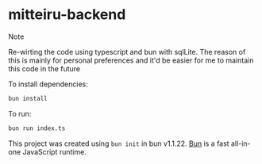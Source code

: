 # mitteiru-backend

> [!NOTE]
> Re-wirting the code using typescript and bun with sqlLite. The reason of this is mainly for personal preferences and it'd be easier for me to maintain this code in the future

To install dependencies:

```bash
bun install
```

To run:

```bash
bun run index.ts
```

This project was created using `bun init` in bun v1.1.22. [Bun](https://bun.sh) is a fast all-in-one JavaScript runtime.
